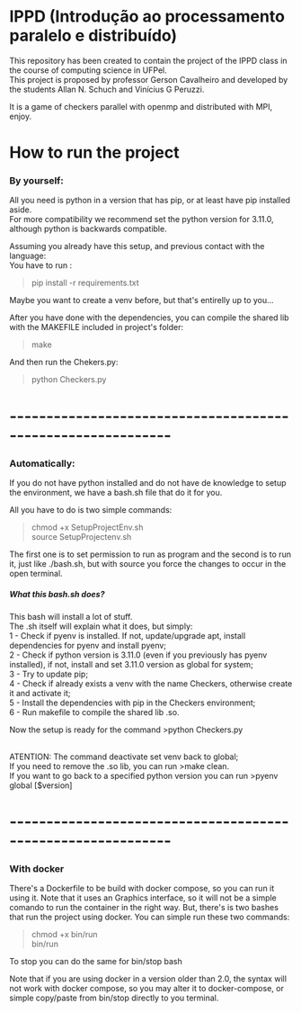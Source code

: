 # IPPD (Introdução ao processamento paralelo e distribuído)

This repository has been created to contain the project of the IPPD class in the course of computing science in UFPel. <br>
This project is proposed by professor Gerson Cavalheiro and developed by the students Allan N. Schuch and Vinícius G Peruzzi.

It is a game of checkers parallel with openmp and distributed with MPI, enjoy.

# How to run the project

### By yourself:

All you need is python in a version that has pip, or at least have pip installed aside.<br>
For more compatibility we recommend set the python version for 3.11.0, although python is backwards compatible.

Assuming you already have this setup, and previous contact with the language:<br>
You have to run :
>pip install -r requirements.txt

Maybe you want to create a venv before, but that's entirelly up to you...<br>

After you have done with the dependencies, you can compile the shared lib with the MAKEFILE included in project's folder:
>make

And then run the Chekers.py:
>python Checkers.py

# ------------------------------------------------------------

### Automatically:
If you do not have python installed and do not have de knowledge to setup the environment, we have a bash.sh file that do it for you. <br>

All you have to do is two simple commands:

>chmod +x SetupProjectEnv.sh<br>
>source SetupProjectenv.sh

The first one is to set permission to run as program and the second is to run it, just like ./bash.sh, but with source you force the changes to occur in the open terminal.<br>

##### What this bash.sh does?
This bash will install a lot of stuff.<br>
The .sh itself will explain what it does, but simply:<br>
1 - Check if pyenv is installed. If not, update/upgrade apt, install dependencies for pyenv and install pyenv;<br>
2 - Check if python version is 3.11.0 (even if you previously has pyenv installed), if not, install and set 3.11.0 version as global for system;<br>
3 - Try to update pip;<br>
4 - Check if already exists a venv with the name Checkers, otherwise create it and activate it;<br>
5 - Install the dependencies with pip in the Checkers environment;<br>
6 - Run makefile to compile the shared lib .so.<br>

Now the setup is ready for the command >python Checkers.py<br><br>

ATENTION: The command deactivate set venv back to global;<br>
    If you need to remove the .so lib, you can run >make clean.<br>
    If you want to go back to a specified python version you can run >pyenv global [$version]


# ------------------------------------------------------------

### With docker

There's a Dockerfile to be build with docker compose, so you can run it using it.
Note that it uses an Graphics interface, so it will not be a simple comando to run the container in the right way. But, there's is two bashes that run the project using docker. You can simple run these two commands:

>chmod +x bin/run<br>
>bin/run

To stop you can do the same for bin/stop bash

Note that if you are using docker in a version older than 2.0, the syntax will not work with docker compose, so you may alter it to docker-compose, or simple copy/paste from bin/stop directly to you terminal.